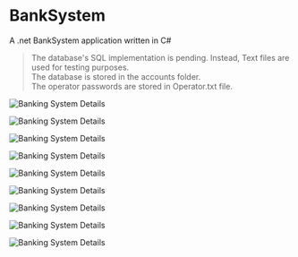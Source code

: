 # BankSystem
 A .net BankSystem application written in C#
 
> The database's SQL implementation is pending. Instead, Text files are used for testing purposes.  
> The database is stored in the accounts folder.  
> The operator passwords are stored in Operator.txt file. 

![Banking System Details](https://user-images.githubusercontent.com/119013859/210125819-8cf44649-fe0c-4daf-bed9-01fda786bbb0.jpg)

![Banking System Details](https://user-images.githubusercontent.com/119013859/210125831-309b9edc-6ecb-4e4a-b779-f733bdaf5a64.jpg)

![Banking System Details](https://user-images.githubusercontent.com/119013859/210125851-c82de76c-0a80-4ee8-ba38-7112c2d06724.jpg)

![Banking System Details](https://user-images.githubusercontent.com/119013859/210125859-35302154-355c-45d4-9fa8-803400aeb057.jpg)

![Banking System Details](https://user-images.githubusercontent.com/119013859/210125867-5add5289-caee-4e91-a793-cdae5ea1d9df.jpg)

![Banking System Details](https://user-images.githubusercontent.com/119013859/210125880-e9df402b-10ae-4afc-90fe-b7cee1f8f289.jpg)

![Banking System Details](https://user-images.githubusercontent.com/119013859/210125894-21c90758-06e9-4ffc-aa5b-97015175b86f.jpg)

![Banking System Details](https://user-images.githubusercontent.com/119013859/210125906-bf7e9183-10e0-4483-be41-4ad14e92f1ed.jpg)

![Banking System Details](https://user-images.githubusercontent.com/119013859/210125915-d65809e9-8479-4336-8c21-379bfc723825.jpg)

